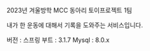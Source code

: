 2023년 겨울방학 MCC 동아리 토이프로젝트 1팀

내가 한 운동에 대해서 기록을 도와주는 서비스입니다.


버전 : 
  스프링 부트  : 3.1.7
  Mysql : 8.0.x
